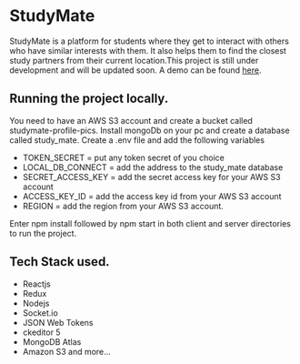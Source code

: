 # StudyMate
StudyMate is a platform for students where they get to interact with others who have similar interests with them. 
It also helps them to find the closest study partners from their current location.This project is still under development and will be updated soon.
A demo can be found [here](https://tafadzwa-study-mate.herokuapp.com/). 

## Running the project locally.
You need to have an AWS S3 account and create a bucket called studymate-profile-pics. Install mongoDb on your pc and create a database called study_mate. 
Create a .env file and add the following variables
* TOKEN_SECRET = put any token secret of you choice
* LOCAL_DB_CONNECT = add the address to the study_mate database
* SECRET_ACCESS_KEY = add the secret access key for your AWS S3 account
* ACCESS_KEY_ID = add the access key id from your AWS S3 account
* REGION = add the region from your AWS S3 account.

Enter npm install followed by npm start in both client and server directories to run the project. 

## Tech Stack used.
* Reactjs
* Redux
* Nodejs
* Socket.io
* JSON Web Tokens
* ckeditor 5
* MongoDB Atlas
* Amazon S3 and more...
